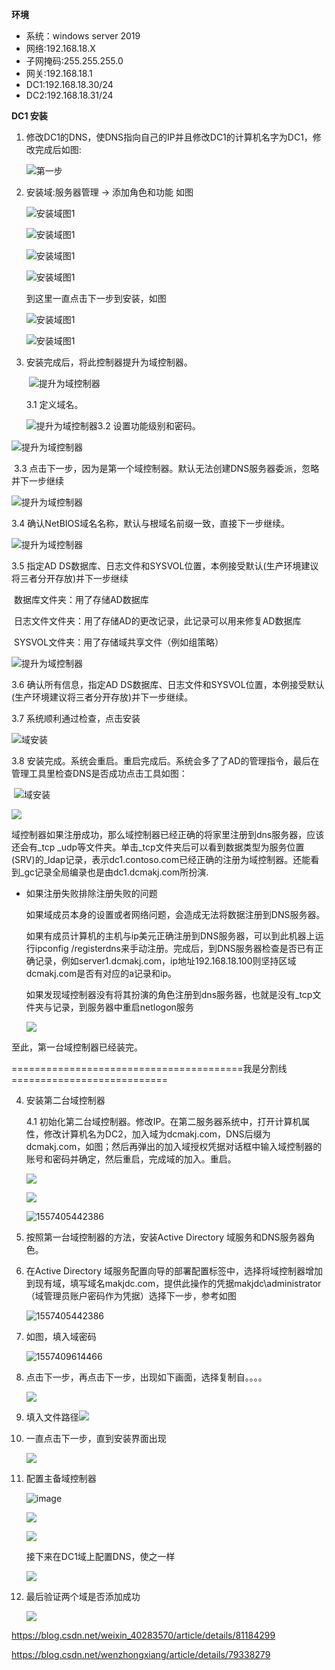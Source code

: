 <b>环境</b>

* 系统：windows server 2019
* 网络:192.168.18.X
* 子网掩码:255.255.255.0
* 网关:192.168.18.1
* DC1:192.168.18.30/24
* DC2:192.168.18.31/24

**DC1 安装**

 1. 修改DC1的DNS，使DNS指向自己的IP并且修改DC1的计算机名字为DC1，修改完成后如图:

    ![第一步](https://makj-imagehost.oss-cn-hangzhou.aliyuncs.com/imagehosts/one.png?x-oss-process=style/makjwatermarks)



2. 安装域:服务器管理 -> 添加角色和功能 如图

   ![安装域图1](https://makj-imagehost.oss-cn-hangzhou.aliyuncs.com/imagehosts/two_1.png?x-oss-process=style/makjwatermarks)

   ![安装域图1](https://makj-imagehost.oss-cn-hangzhou.aliyuncs.com/imagehosts/two_2.png?x-oss-process=style/makjwatermarks)

   ![安装域图1](https://makj-imagehost.oss-cn-hangzhou.aliyuncs.com/imagehosts/two_3.png?x-oss-process=style/makjwatermarks)

   ![安装域图1](https://makj-imagehost.oss-cn-hangzhou.aliyuncs.com/imagehosts/two_4.png?x-oss-process=style/makjwatermarks)

   到这里一直点击下一步到安装，如图

   ![安装域图1](https://makj-imagehost.oss-cn-hangzhou.aliyuncs.com/imagehosts/two_5.png?x-oss-process=style/makjwatermarks)

   ![安装域图1](https://makj-imagehost.oss-cn-hangzhou.aliyuncs.com/imagehosts/two_6.png?x-oss-process=style/makjwatermarks)

3. 安装完成后，将此控制器提升为域控制器。

   ​	![提升为域控制器](https://makj-imagehost.oss-cn-hangzhou.aliyuncs.com/imagehosts/three_1.png?x-oss-process=style/makjwatermarks)
   
   
      3.1 定义域名。
   
   ![提升为域控制器](https://makj-imagehost.oss-cn-hangzhou.aliyuncs.com/imagehosts/three_2.png?x-oss-process=style/makjwatermarks)3.2 设置功能级别和密码。

 ![提升为域控制器](https://makj-imagehost.oss-cn-hangzhou.aliyuncs.com/imagehosts/three_3.png?x-oss-process=style/makjwatermarks)

​	3.3 点击下一步，因为是第一个域控制器。默认无法创建DNS服务器委派，忽略并下一步继续

   ![提升为域控制器](https://makj-imagehost.oss-cn-hangzhou.aliyuncs.com/imagehosts/three_4.png?x-oss-process=style/makjwatermarks)

   3.4 确认NetBIOS域名名称，默认与根域名前缀一致，直接下一步继续。

   ![提升为域控制器](https://makj-imagehost.oss-cn-hangzhou.aliyuncs.com/imagehosts/three_5.png?x-oss-process=style/makjwatermarks)

   3.5 指定AD DS数据库、日志文件和SYSVOL位置，本例接受默认(生产环境建议将三者分开存放)并下一步继续

   ​	数据库文件夹：用了存储AD数据库

   ​	日志文件文件夹：用了存储AD的更改记录，此记录可以用来修复AD数据库

   ​	SYSVOL文件夹：用了存储域共享文件（例如组策略）

   ![提升为域控制器](https://makj-imagehost.oss-cn-hangzhou.aliyuncs.com/imagehosts/three_6.png?x-oss-process=style/makjwatermarks)

   3.6 确认所有信息，指定AD DS数据库、日志文件和SYSVOL位置，本例接受默认(生产环境建议将三者分开存放)并下一步继续。

   3.7  系统顺利通过检查，点击安装

   ![域安装](https://makj-imagehost.oss-cn-hangzhou.aliyuncs.com/imagehosts/three_7.png?x-oss-process=style/makjwatermarks)

   3.8 安装完成。系统会重启。重启完成后。系统会多了了AD的管理指令，最后在管理工具里检查DNS是否成功点击工具如图：

   ​		![域安装](https://makj-imagehost.oss-cn-hangzhou.aliyuncs.com/imagehosts/three_8.png?x-oss-process=style/makjwatermarks)

![](https://makj-imagehost.oss-cn-hangzhou.aliyuncs.com/imagehosts/three_9.png?x-oss-process=style/makjwatermarks)



域控制器如果注册成功，那么域控制器已经正确的将家里注册到dns服务器，应该还会有_tcp _udp等文件夹。单击_tcp文件夹后可以看到数据类型为服务位置(SRV)的_ldap记录，表示dc1.contoso.com已经正确的注册为域控制器。还能看到_gc记录全局编录也是由dc1.dcmakj.com所扮演.

* 如果注册失败排除注册失败的问题

  如果域成员本身的设置或者网络问题，会造成无法将数据注册到DNS服务器。

  如果有成员计算机的主机与ip美元正确注册到DNS服务器，可以到此机器上运行ipconfig /registerdns来手动注册。完成后，到DNS服务器检查是否已有正确记录，例如server1.dcmakj.com，ip地址192.168.18.100则坚持区域dcmakj.com是否有对应的a记录和ip。

  如果发现域控制器没有将其扮演的角色注册到dns服务器，也就是没有_tcp文件夹与记录，到服务器中重启netlogon服务

  ![](https://makj-imagehost.oss-cn-hangzhou.aliyuncs.com/imagehosts/three_10.png?x-oss-process=style/makjwatermarks)



至此，第一台域控制器已经装完。



========================================我是分割线===========================



4. 安装第二台域控制器

   4.1 初始化第二台域控制器。修改IP。在第二服务器系统中，打开计算机属性，修改计算机名为DC2，加入域为dcmakj.com，DNS后缀为dcmakj.com，如图；然后再弹出的加入域授权凭据对话框中输入域控制器的账号和密码并确定，然后重启，完成域的加入。重启。

   ![](https://makj-imagehost.oss-cn-hangzhou.aliyuncs.com/imagehosts/four_1.png?x-oss-process=style/makjwatermarks)

   ![](https://makj-imagehost.oss-cn-hangzhou.aliyuncs.com/imagehosts/four_2.png?x-oss-process=style/makjwatermarks)

   ![1557405442386](https://makj-imagehost.oss-cn-hangzhou.aliyuncs.com/imagehosts/four_3.png?x-oss-process=style/makjwatermarks)

5. 按照第一台域控制器的方法，安装Active Directory 域服务和DNS服务器角色。

6. 在Active Directory 域服务配置向导的部署配置标签中，选择将域控制器增加到现有域，填写域名makjdc.com，提供此操作的凭据makjdc\administrator（域管理员账户密码作为凭据）选择下一步，参考如图

   ![1557405442386](https://makj-imagehost.oss-cn-hangzhou.aliyuncs.com/imagehosts/four_4.png?x-oss-process=style/makjwatermarks)

7. 如图，填入域密码

   ![1557409614466](https://makj-imagehost.oss-cn-hangzhou.aliyuncs.com/imagehosts/seven.png?x-oss-process=style/makjwatermarks)

8. 点击下一步，再点击下一步，出现如下画面，选择复制自。。。。

   ![](https://makj-imagehost.oss-cn-hangzhou.aliyuncs.com/imagehosts/eight.png?x-oss-process=style/makjwatermarks)

9. 填入文件路径![](https://makj-imagehost.oss-cn-hangzhou.aliyuncs.com/imagehosts/nine.png?x-oss-process=style/makjwatermarks)

10. 一直点击下一步，直到安装界面出现

    ![](https://makj-imagehost.oss-cn-hangzhou.aliyuncs.com/imagehosts/ten.png?x-oss-process=style/makjwatermarks)

11. 配置主备域控制器

    ![image](https://makj-imagehost.oss-cn-hangzhou.aliyuncs.com/imagehosts/eleven.png?x-oss-process=style/makjwatermarks)

    ![](images/eleven_2.png)

    ![](https://makj-imagehost.oss-cn-hangzhou.aliyuncs.com/imagehosts/eleven_3.png?x-oss-process=style/makjwatermarks)

    接下来在DC1域上配置DNS，使之一样

    ![](https://makj-imagehost.oss-cn-hangzhou.aliyuncs.com/imagehosts/eleven_4.png?x-oss-process=style/makjwatermarks)

12. 最后验证两个域是否添加成功

    ![](https://makj-imagehost.oss-cn-hangzhou.aliyuncs.com/imagehosts/twelve.png?x-oss-process=style/makjwatermarks)

<https://blog.csdn.net/weixin_40283570/article/details/81184299>

<https://blog.csdn.net/wenzhongxiang/article/details/79338279>